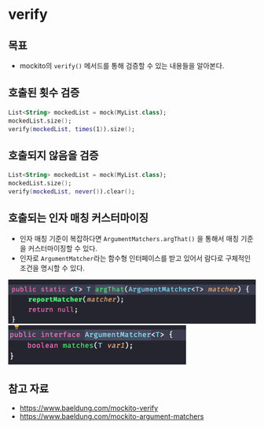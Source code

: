 # verify

## 목표

- mockito의 `verify()` 메서드를 통해 검증할 수 있는 내용들을 알아본다.

## 호출된 횟수 검증

```kotlin
List<String> mockedList = mock(MyList.class); 
mockedList.size(); 
verify(mockedList, times(1)).size();
```

## 호출되지 않음을 검증

```kotlin
List<String> mockedList = mock(MyList.class); 
mockedList.size(); 
verify(mockedList, never()).clear();
```

## 호출되는 인자 매칭 커스터마이징

- 인자 매칭 기준이 복잡하다면 `ArgumentMatchers.argThat()` 을 통해서 매칭 기준을 커스터마이징할 수 있다.
- 인자로 `ArgumentMatcher`라는 함수형 인터페이스를 받고 있어서 람다로 구체적인 조건을 명시할 수 있다.

![](assets/Pasted%20image%2020230213185852.png)
![](assets/Pasted%20image%2020230213185929.png)

## 참고 자료

- https://www.baeldung.com/mockito-verify
- https://www.baeldung.com/mockito-argument-matchers